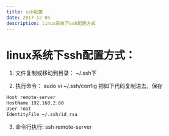 ```yaml
---
title: ssh配置
date: 2017-12-05
description: linux系统下ssh配置方式
---
```


# linux系统下ssh配置方式：

1. 文件复制或移动到目录：
~/.ssh下

2. 执行命令：
sudo vi ~/.ssh/config
把如下代码复制进去，保存
```bash
Host remote-server
HostName 192.168.2.60
User root
IdentityFile ~/.ssh/id_rsa
```

3. 命令行执行:
ssh remote-server
